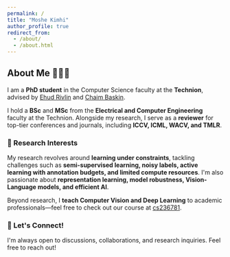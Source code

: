 ```yaml
---
permalink: /
title: "Moshe Kimhi"
author_profile: true
redirect_from: 
  - /about/
  - /about.html
---
```


## About Me 👨‍💻🚀

I am a **PhD student** in the Computer Science faculty at the **Technion**, advised by [Ehud Rivlin](https://research.google/people/ehud-rivlin/) and [Chaim Baskin](https://chaimb.cs.technion.ac.il/).  

I hold a **BSc** and **MSc** from the **Electrical and Computer Engineering** faculty at the Technion. Alongside my research, I serve as a **reviewer** for top-tier conferences and journals, including **ICCV, ICML, WACV, and TMLR**.  

### 🔬 Research Interests  
My research revolves around **learning under constraints**, tackling challenges such as **semi-supervised learning, noisy labels, active learning with annotation budgets, and limited compute resources**. I'm also passionate about **representation learning, model robustness, Vision-Language models, and efficient AI**.  

Beyond research, I **teach Computer Vision and Deep Learning** to academic professionals—feel free to check out our course at [cs236781](https://vistalab-technion.github.io/cs236781/).  

### 🤝 Let's Connect!  
I'm always open to discussions, collaborations, and research inquiries. Feel free to reach out!


